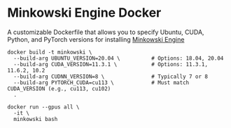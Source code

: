 # Minkowski Engine Docker
A customizable Dockerfile that allows you to specify Ubuntu, CUDA, Python, and PyTorch versions for installing [Minkowski Engine](https://github.com/NVIDIA/MinkowskiEngine)

```
docker build -t minkowski \
  --build-arg UBUNTU_VERSION=20.04 \          # Options: 18.04, 20.04
  --build-arg CUDA_VERSION=11.3.1 \           # Options: 11.3.1, 11.6.2, 10.2
  --build-arg CUDNN_VERSION=8 \               # Typically 7 or 8
  --build-arg PYTORCH_CUDA=cu113 \            # Must match CUDA_VERSION (e.g., cu113, cu102)
  .

docker run --gpus all \
  -it \
  minkowski bash
```
